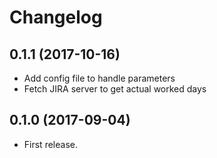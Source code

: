 # Changelog

## 0.1.1 (2017-10-16)

* Add config file to handle parameters
* Fetch JIRA server to get actual worked days

## 0.1.0 (2017-09-04)

* First release.